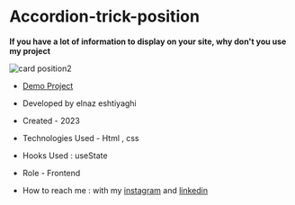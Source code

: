 # Accordion-trick-position

**If you have a lot of information to display on your site, why don't you use my project**

![card position2](https://github.com/elnaz-eshtiaghi/trick.1/assets/146030206/13e75002-b428-430b-a173-45da4ffc6a60)

- [Demo Project](https://elnaz-eshtiaghi.github.io/trick.1/)

- Developed by elnaz eshtiyaghi

- Created - 2023

- Technologies Used - Html , css

- Hooks Used : useState 

- Role - Frontend

- How to reach me : with my [instagram](https://www.instagram.com/elnaz_eshtiaghi) and [linkedin](https://www.linkedin.com/in/elnaz-eshtiaghi-936832290/)
